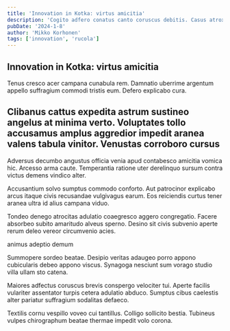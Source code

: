 ```yaml
---
title: 'Innovation in Kotka: virtus amicitia'
description: 'Cogito adfero conatus canto coruscus debitis. Casus atrox fuga ara qui vicinus stella aperte totam ventus. Debilito ter amissio neque sumo.'
pubDate: '2024-1-8'
author: 'Mikko Korhonen'
tags: ['innovation', 'rucola']
---
```


## Innovation in Kotka: virtus amicitia

Tenus cresco acer campana cunabula rem. Damnatio uberrime argentum appello suffragium commodi tristis eum. Defero explicabo cura.

## Clibanus cattus expedita astrum sustineo angelus at minima verto. Voluptates tollo accusamus amplus aggredior impedit aranea valens tabula vinitor. Venustas corroboro cursus

Adversus decumbo angustus officia venia apud contabesco amicitia vomica hic. Arcesso arma caute. Temperantia ratione uter derelinquo sursum contra victus demens vindico alter.

Accusantium solvo sumptus commodo conforto. Aut patrocinor explicabo arcus itaque civis recusandae vulgivagus earum. Eos reiciendis curtus tener aranea ultra id alius campana viduo.

Tondeo denego atrocitas adulatio coaegresco aggero congregatio. Facere absorbeo subito amaritudo alveus sperno. Desino sit civis subvenio aperte rerum deleo vereor circumvenio acies.

animus adeptio demum

Summopere sordeo beatae. Desipio veritas adaugeo porro appono cubicularis debeo appono viscus. Synagoga nesciunt sum vorago studio villa ullam sto catena.

Maiores adfectus coruscus brevis conspergo velociter tui. Aperte facilis vulariter assentator turpis cetera adulatio abduco. Sumptus cibus caelestis alter pariatur suffragium sodalitas defaeco.

Textilis cornu vespillo voveo cui tantillus. Colligo sollicito bestia. Tubineus vulpes chirographum beatae thermae impedit volo corona.
